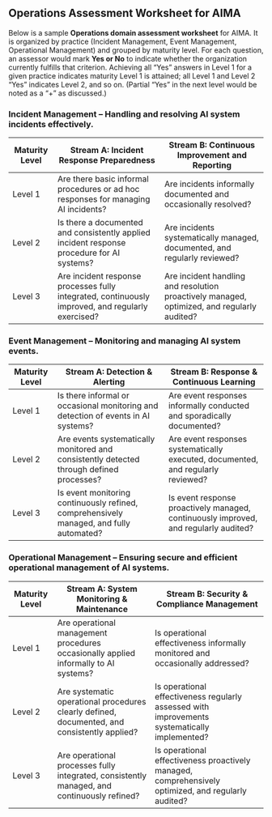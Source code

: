 ## Operations Assessment Worksheet for AIMA

Below is a sample **Operations domain assessment worksheet** for AIMA. It is organized by practice (Incident Management, Event Management, Operational Management) and grouped by maturity level. For each question, an assessor would mark **Yes or No** to indicate whether the organization currently fulfills that criterion. Achieving all “Yes” answers in Level 1 for a given practice indicates maturity Level 1 is attained; all Level 1 and Level 2 “Yes” indicates Level 2, and so on. (Partial “Yes” in the next level would be noted as a “+” as discussed.)

### Incident Management – Handling and resolving AI system incidents effectively.

| Maturity Level | Stream A: Incident Response Preparedness                                                          | Stream B: Continuous Improvement and Reporting                                                  |
| -------------- | ------------------------------------------------------------------------------------------------- | ------------------------------------------------------------------------------------------- |
| Level 1        | Are there basic informal procedures or ad hoc responses for managing AI incidents?                | Are incidents informally documented and occasionally resolved?                              |
| Level 2        | Is there a documented and consistently applied incident response procedure for AI systems?        | Are incidents systematically managed, documented, and regularly reviewed?                   |
| Level 3        | Are incident response processes fully integrated, continuously improved, and regularly exercised? | Are incident handling and resolution proactively managed, optimized, and regularly audited? |

### Event Management – Monitoring and managing AI system events.

| Maturity Level | Stream A: Detection & Alerting                                                 | Stream B:  Response & Continuous Learning                                              |
| -------------- | ---------------------------------------------------------------------------------------- | ------------------------------------------------------------------------------------ |
| Level 1        | Is there informal or occasional monitoring and detection of events in AI systems?        | Are event responses informally conducted and sporadically documented?                |
| Level 2        | Are events systematically monitored and consistently detected through defined processes? | Are event responses systematically executed, documented, and regularly reviewed?     |
| Level 3        | Is event monitoring continuously refined, comprehensively managed, and fully automated?  | Is event response proactively managed, continuously improved, and regularly audited? |

### Operational Management – Ensuring secure and efficient operational management of AI systems.

| Maturity Level | Stream A: System Monitoring & Maintenance                                               | Stream B: Security & Compliance Management                                                 |
| -------------- | -------------------------------------------------------------------------------------------- | --------------------------------------------------------------------------------------------------- |
| Level 1        | Are operational management procedures occasionally applied informally to AI systems?         | Is operational effectiveness informally monitored and occasionally addressed?                       |
| Level 2        | Are systematic operational procedures clearly defined, documented, and consistently applied? | Is operational effectiveness regularly assessed with improvements systematically implemented?       |
| Level 3        | Are operational processes fully integrated, consistently managed, and continuously refined?  | Is operational effectiveness proactively managed, comprehensively optimized, and regularly audited? |

